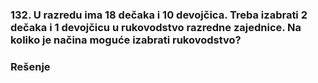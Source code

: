 ### 132. U razredu ima 18 dečaka i 10 devojčica. Treba izabrati 2 dečaka i 1 devojčicu u rukovodstvo razredne zajednice. Na koliko je načina moguće izabrati rukovodstvo?

### Rešenje

